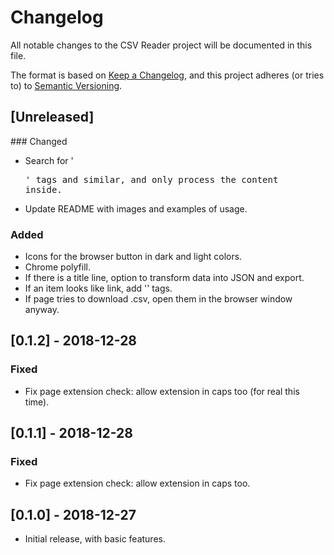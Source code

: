 # Changelog

All notable changes to the CSV Reader project will be documented in this file.

The format is based on [Keep a Changelog](https://keepachangelog.com/en/1.0.0/), and this project adheres (or tries to) to [Semantic Versioning](https://semver.org/spec/v2.0.0.html).

## [Unreleased]

### Changed

- Search for '<pre>' tags and similar, and only process the content inside.
- Update README with images and examples of usage.

### Added

- Icons for the browser button in dark and light colors.
- Chrome polyfill.
- If there is a title line, option to transform data into JSON and export.
- If an item looks like link, add '<a>' tags.
- If page tries to download .csv, open them in the browser window anyway.

## [0.1.2] - 2018-12-28

### Fixed

- Fix page extension check: allow extension in caps too (for real this time).

## [0.1.1] - 2018-12-28

### Fixed

- Fix page extension check: allow extension in caps too.

## [0.1.0] - 2018-12-27

- Initial release, with basic features.
